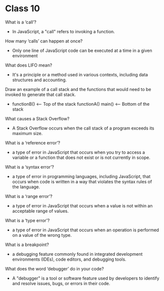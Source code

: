 # Class 10

What is a ‘call’?

- In JavaScript, a "call" refers to invoking a function.

How many ‘calls’ can happen at once?

- Only one line of JavaScript code can be executed at a time in a given environment

What does LIFO mean?

- It's a principle or a method used in various contexts, including data structures and accounting.

Draw an example of a call stack and the functions that would need to be invoked to generate that call stack.

- functionB()    <-- Top of the stack
   functionA()
   main()          <-- Bottom of the stack

What causes a Stack Overflow?

- A Stack Overflow occurs when the call stack of a program exceeds its maximum size.

What is a ‘reference error’?

- a type of error in JavaScript that occurs when you try to access a variable or a function that does not exist or is not currently in scope.

What is a ‘syntax error’?

- a type of error in programming languages, including JavaScript, that occurs when code is written in a way that violates the syntax rules of the language.

What is a ‘range error’?

- a type of error in JavaScript that occurs when a value is not within an acceptable range of values.

What is a ‘type error’?

- a type of error in JavaScript that occurs when an operation is performed on a value of the wrong type.

What is a breakpoint?

- a debugging feature commonly found in integrated development environments (IDEs), code editors, and debugging tools.

What does the word ‘debugger’ do in your code?

- A "debugger" is a tool or software feature used by developers to identify and resolve issues, bugs, or errors in their code.
